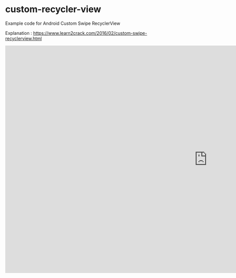 # custom-recycler-view
Example code for Android Custom Swipe RecyclerView

Explanation : https://www.learn2crack.com/2016/02/custom-swipe-recyclerview.html
<iframe width="1280" height="720" src="https://www.youtube.com/embed/j4c5yryflrM" frameborder="0" allowfullscreen></iframe>
